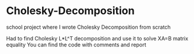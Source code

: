 # Cholesky-Decomposition
school project where I wrote Cholesky Decomposition from scratch

Had to find Cholesky L*L^T decomposition and use it to solve XA=B matrix equality
You can find the code with comments and report
